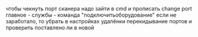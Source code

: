 чтобы чекнуть порт сканера надо зайти в cmd и прописать change port
главное - службы - команда "подключитьоборудование"
если не заработало, то убрать в настройках удалёнки перекидывание портов и проверить поставлено ли в новой
